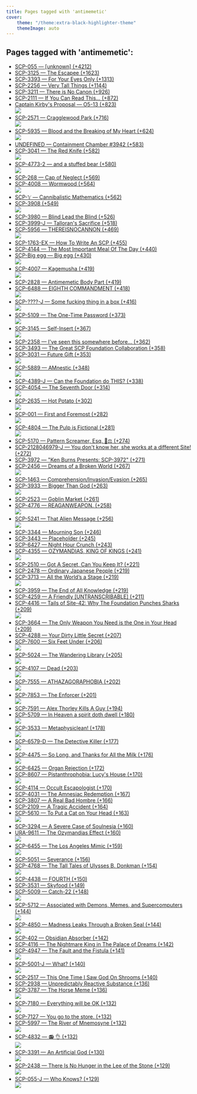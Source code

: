 ```yaml
---
title: Pages tagged with 'antimemetic'
cover:
    theme: "/theme:extra-black-highlighter-theme"
    themeImage: auto
---
```


## Pages tagged with 'antimemetic':

-   [SCP-055 — \[unknown\] (+4212)](/scp-055)
-   [SCP-3125 — The Escapee (+1623)](/scp-3125)
-   [SCP-3393 — For Your Eyes Only (+1313)](/scp-3393)
-   [SCP-2256 — Very Tall Things (+1144)](/scp-2256)
-   [SCP-3211 — There is No Canon (+926)](/scp-3211)
-   [SCP-2111 — If You Can Read This… (+872)](/scp-2111)
-   [Captain Kirby's Proposal — O5-13 (+823)  
    ![](https://images.weserv.nl/?url=scp-wiki.wdfiles.com/local--files/captain-kirby-s-proposal/001pic.png&w=300&h=50&t=square&a=attention)](/captain-kirby-s-proposal)
-   [SCP-2571 — Cragglewood Park (+716)  
    ![](https://images.weserv.nl/?url=scp-wiki.wdfiles.com/local--files/scp-2571/craggle.jpg&w=300&h=50&t=square&a=attention)](/scp-2571)
-   [SCP-5935 — Blood and the Breaking of My Heart (+624)  
    ![](https://images.weserv.nl/?url=scp-wiki.wdfiles.com/local--files/scp-5935/header.png&w=300&h=50&t=square&a=attention)](/scp-5935)
-   [UNDEFINED — Containment Chamber #3942 (+583)](/scp-3942)
-   [SCP-3041 — The Red Knife (+582)  
    ![](https://images.weserv.nl/?url=scp-wiki.wdfiles.com/local--files/scp-3041/redknife.JPG&w=300&h=50&t=square&a=attention)](/scp-3041)
-   [SCP-4773-2 — and a stuffed bear (+580)  
    ![](https://images.weserv.nl/?url=scp-wiki.wdfiles.com/local--files/scp-4773/Times.png&w=300&h=50&t=square&a=attention)](/scp-4773)
-   [SCP-268 — Cap of Neglect (+569)](/scp-268)
-   [SCP-4008 — Wormwood (+564)  
    ![](https://images.weserv.nl/?url=scp-wiki.wdfiles.com/local--files/scp-4008/header.jpg&w=300&h=50&t=square&a=attention)](/scp-4008)
-   [SCP-𝕐 — Cannibalistic Mathematics (+562)](/scp-5789)
-   [SCP-3908 (+549)  
    ![](https://images.weserv.nl/?url=scp-wiki.wdfiles.com/local--files/scp-3908/CraigRedact.png&w=300&h=50&t=square&a=attention)](/scp-3908)
-   [SCP-3980 — Blind Lead the Blind (+526)](/scp-3980)
-   [SCP-3999-J — Talloran's Sacrifice (+518)](/scp-3999-j)
-   [SCP-5956 — THEREISNOCANNON (+469)  
    ![](https://images.weserv.nl/?url=scp-wiki.wdfiles.com/local--files/scp-5956/REISNOCANNON.jpg&w=300&h=50&t=square&a=attention)](/scp-5956)
-   [SCP-1763-EX — Hοw To Write An SCP (+455)](/scp-1763-ex)
-   [SCP-4144 — The Most Important Meal Of The Day (+440)](/scp-4144)
-   [SCP-Big egg — Big egg (+430)  
    ![](https://images.weserv.nl/?url=scp-wiki.wdfiles.com/local--files/scp-big-egg-j/bigegg.jpg&w=300&h=50&t=square&a=attention)](/scp-big-egg-j)
-   [SCP-4007 — Kagemusha (+419)  
    ![](https://images.weserv.nl/?url=scp-wiki.wdfiles.com/local--files/scp-4007/Pingfang-6.jpg&w=300&h=50&t=square&a=attention)](/scp-4007)
-   [SCP-2828 — Antimemetic Body Part (+419)](/scp-2828)
-   [SCP-6488 — EIGHTH COMMANDMENT (+418)  
    ![](https://images.weserv.nl/?url=scp-wiki.wdfiles.com/local--files/scp-6488/infovore.jpg&w=300&h=50&t=square&a=attention)](/scp-6488)
-   [SCP-????-J — Some fucking thing in a box (+416)  
    ![](https://images.weserv.nl/?url=scp-wiki.wdfiles.com/local--resized-images/scp-in-a-box-j/vanta/medium.jpg&w=300&h=50&t=square&a=attention)](/scp-in-a-box-j)
-   [SCP-5109 — The One-Time Password (+373)  
    ![](https://images.weserv.nl/?url=scp-wiki.wdfiles.com/local--files/scp-5109/Mimisi.png&w=300&h=50&t=square&a=attention)](/scp-5109)
-   [SCP-3145 — Self-Insert (+367)  
    ![](https://images.weserv.nl/?url=scp-wiki.wdfiles.com/local--files/scp-3145/scp-3145-by-sunnyclockwork.jpg&w=300&h=50&t=square&a=attention)](/scp-3145)
-   [SCP-2358 — I've seen this somewhere before… (+362)](/scp-2358)
-   [SCP-3493 — The Great SCP Foundation Collaboration (+358)](/scp-3493)
-   [SCP-3031 — Future Gift (+353)  
    ![](https://images.weserv.nl/?url=scp-wiki.wdfiles.com/local--files/scp-3031/3000.png&w=300&h=50&t=square&a=attention)](/scp-3031)
-   [SCP-5889 — AMnestic (+348)  
    ![](https://images.weserv.nl/?url=scp-wiki.wikidot.com/local--files/grigori-karpin-s-author-page/contus&w=300&h=50&t=square&a=attention)](/scp-5889)
-   [SCP-4389-J — Can the Foundation do THIS? (+338)](/scp-4389-j)
-   [SCP-4054 — The Seventh Door (+314)  
    ![](https://images.weserv.nl/?url=scp-wiki.wdfiles.com/local--files/scp-4054/box_art.png&w=300&h=50&t=square&a=attention)](/scp-4054)
-   [SCP-2635 — Hot Potato (+302)  
    ![](https://images.weserv.nl/?url=scp-wiki.wdfiles.com/local--files/scp-2635/potato.jpg&w=300&h=50&t=square&a=attention)](/scp-2635)
-   [SCP-001 — First and Foremost (+282)  
    ![](https://images.weserv.nl/?url=scp-wiki.wdfiles.com/local--files/scp-4380/first.png&w=300&h=50&t=square&a=attention)](/scp-4380)
-   [SCP-4804 — The Pulp is Fictional (+281)  
    ![](https://images.weserv.nl/?url=scp-wiki.wdfiles.com/local--files/scp-4804/juice.jpg&w=300&h=50&t=square&a=attention)](/scp-4804)
-   [SCP-5170 — Pattern Screamer, Esq. 💼⚖️ (+274)](/scp-5170)
-   [SCP-2128046979-J — You don't know her, she works at a different Site! (+272)](/scp-2128046979-j)
-   [SCP-3972 — "Ken Burns Presents: SCP-3972" (+271)](/scp-3972)
-   [SCP-2456 — Dreams of a Broken World (+267)  
    ![](https://images.weserv.nl/?url=scp-wiki.wdfiles.com/local--files/scp-2456/ERROR.jpg&w=300&h=50&t=square&a=attention)](/scp-2456)
-   [SCP-1463 — Comprehension/Invasion/Evasion (+265)](/scp-1463)
-   [SCP-3933 — Bigger Than God (+263)  
    ![](https://images.weserv.nl/?url=scp-wiki.wdfiles.com/local--files/scp-3933/concert-top.jpg&w=300&h=50&t=square&a=attention)](/scp-3933)
-   [SCP-2523 — Goblin Market (+261)](/scp-2523)
-   [SCP-4776 — REAGANWEAPON. (+258)  
    ![](https://images.weserv.nl/?url=scp-wiki.wdfiles.com/local--files/scp-4776/space.jpg&w=300&h=50&t=square&a=attention)](/scp-4776)
-   [SCP-5241 — That Alien Message (+256)  
    ![](https://images.weserv.nl/?url=scp-wiki.wdfiles.com/local--files/scp-5241/Necker_cube.jpg&w=300&h=50&t=square&a=attention)](/scp-5241)
-   [SCP-3344 — Mourning Son (+246)](/scp-3344)
-   [SCP-3443 — Placeholder (+245)](/scp-3443)
-   [SCP-6427 — Night Hour Crunch (+243)](/scp-6427)
-   [SCP-4355 — OZYMANDIAS, KING OF KINGS (+241)  
    ![](https://images.weserv.nl/?url=scp-wiki.wdfiles.com/local--files/scp-4355/hall.png&w=300&h=50&t=square&a=attention)](/scp-4355)
-   [SCP-2510 — Got A Secret, Can You Keep It? (+221)](/scp-2510)
-   [SCP-2478 — Ordinary Japanese People (+219)](/scp-2478)
-   [SCP-3713 — All the World’s a Stage (+219)  
    ![](https://images.weserv.nl/?url=scp-wiki.wdfiles.com/local--files/scp-3713/getmeoutofhere.jpg&w=300&h=50&t=square&a=attention)](/scp-3713)
-   [SCP-3959 — The End of All Knowledge (+219)](/scp-3959)
-   [SCP-4259 — A Friendly \[UNTRANSCRIBABLE\] (+211)](/scp-4259)
-   [SCP-4416 — Tails of Site-42: Why The Foundation Punches Sharks (+209)  
    ![](https://images.weserv.nl/?url=scp-wiki.wdfiles.com/local--files/scp-4416/4416.png&w=300&h=50&t=square&a=attention)](/scp-4416)
-   [SCP-3664 — The Only Weapon You Need is the One in Your Head (+209)](/scp-3664)
-   [SCP-4288 — Your Dirty Little Secret (+207)](/scp-4288)
-   [SCP-7600 — Six Feet Under (+206)  
    ![](https://images.weserv.nl/?url=scp-wiki.wdfiles.com/local--files/scp-7600/header2.png&w=300&h=50&t=square&a=attention)](/scp-7600)
-   [SCP-5024 — The Wandering Library (+205)  
    ![](https://images.weserv.nl/?url=scp-wiki.wdfiles.com/local--files/scp-5024/stairsscp.jpg&w=300&h=50&t=square&a=attention)](/scp-5024)
-   [SCP-4107 — Dead (+203)  
    ![](https://images.weserv.nl/?url=scp-wiki.wdfiles.com/local--files/scp-4107/dead.jpg&w=300&h=50&t=square&a=attention)](/scp-4107)
-   [SCP-7555 — ATHAZAGORAPHOBIA (+202)  
    ![](https://images.weserv.nl/?url=scp-wiki.wdfiles.com/local--files/scp-7555/Anomaly.png&w=300&h=50&t=square&a=attention)](/scp-7555)
-   [SCP-7853 — The Enforcer (+201)  
    ![](https://images.weserv.nl/?url=scp-wiki.wdfiles.com/local--files/scp-7853/Assassin&w=300&h=50&t=square&a=attention)](/scp-7853)
-   [SCP-7591 — Alex Thorley Kills A Guy (+194)](/scp-7591)
-   [SCP-5709 — In Heaven a spirit doth dwell (+180)  
    ![](https://images.weserv.nl/?url=scp-wiki.wdfiles.com/local--files/scp-5709/door.jpg&w=300&h=50&t=square&a=attention)](/scp-5709)
-   [SCP-3533 — Metaphysiclean! (+178)  
    ![](https://images.weserv.nl/?url=scp-wiki.wdfiles.com/local--resized-images/scp-3533/mphysicln/medium.jpg&w=300&h=50&t=square&a=attention)](/scp-3533)
-   [SCP-6579-D — The Detective Killer (+177)  
    ![](https://images.weserv.nl/?url=scp-wiki.wdfiles.com/local--files/calibri-bold-s-mega-cool-author-page/cambridge%20office.jpg&w=300&h=50&t=square&a=attention)](/scp-6579)
-   [SCP-4475 — So Long, and Thanks for All the Milk (+176)  
    ![](https://images.weserv.nl/?url=scp-wiki.wdfiles.com/local--files/scp-4475/4475-A.jpg&w=300&h=50&t=square&a=attention)](/scp-4475)
-   [SCP-6425 — Organ Rejection (+172)](/scp-6425)
-   [SCP-8607 — Pistanthrophobia: Lucy's House (+170)  
    ![](https://images.weserv.nl/?url=scp-wiki.wdfiles.com/local--files/scp-8607/Lucy_House.png&w=300&h=50&t=square&a=attention)](/scp-8607)
-   [SCP-4114 — Occult Escapologist (+170)](/scp-4114)
-   [SCP-4031 — The Amnesiac Redemption (+167)](/scp-4031)
-   [SCP-3807 — A Real Bad Hombre (+166)](/scp-3807)
-   [SCP-2109 — A Tragic Accident (+164)](/scp-2109)
-   [SCP-5610 — To Put a Cat on Your Head (+163)  
    ![](https://images.weserv.nl/?url=scp-wiki.wdfiles.com/local--files/scp-5610/neko.jpg&w=300&h=50&t=square&a=attention)](/scp-5610)
-   [SCP-3294 — A Severe Case of Soulnesia (+160)](/scp-3294)
-   [URA-9611 — The Ozymandias Effect (+160)  
    ![](https://images.weserv.nl/?url=scp-wiki.wdfiles.com/local--files/scp-2235/eroded_torso.jpg&w=300&h=50&t=square&a=attention)](/scp-2235)
-   [SCP-6455 — The Los Angeles Mimic (+159)  
    ![](https://images.weserv.nl/?url=scp-wiki.wdfiles.com/local--files/scp-6455/eagle_rock.jpg&w=300&h=50&t=square&a=attention)](/scp-6455)
-   [SCP-5051 — Severance (+156)](/scp-5051)
-   [SCP-4768 — The Tall Tales of Ulysses B. Donkman (+154)  
    ![](https://images.weserv.nl/?url=scp-wiki.wdfiles.com/local--files/scp-4768/donk.jpg&w=300&h=50&t=square&a=attention)](/scp-4768)
-   [SCP-4438 — FOURTH (+150)](/scp-4438)
-   [SCP-3531 — Skyfood (+149)](/scp-3531)
-   [SCP-5009 — Catch-22 (+148)  
    ![](https://images.weserv.nl/?url=scp-wiki.wdfiles.com/local--resized-images/scp-5009/5000/medium.jpg&w=300&h=50&t=square&a=attention)](/scp-5009)
-   [SCP-5712 — Associated with Demons, Memes, and Supercomputers (+144)  
    ![](https://images.weserv.nl/?url=scp-wiki.wdfiles.com/local--files/scp-5712/peirce.jpg&w=300&h=50&t=square&a=attention)](/scp-5712)
-   [SCP-4850 — Madness Leaks Through a Broken Seal (+144)  
    ![](https://images.weserv.nl/?url=scp-wiki.wdfiles.com/local--files/scp-4850/Baikal-seal_4747-pho.jpg&w=300&h=50&t=square&a=attention)](/scp-4850)
-   [SCP-402 — Obsidian Absorber (+142)](/scp-402)
-   [SCP-4116 — The Nightmare King in The Palace of Dreams (+142)](/scp-4116)
-   [SCP-4947 — The Fault and the Fistula (+141)  
    ![](https://images.weserv.nl/?url=scp-wiki.wdfiles.com/local--files/fragment:scp-4947-1/fault2.jpg&w=300&h=50&t=square&a=attention)](/scp-4947)
-   [SCP-5001-J — What? (+140)  
    ![](https://images.weserv.nl/?url=scp-wiki.wdfiles.com/local--files/scp-5001-j/Pizzapic.png&w=300&h=50&t=square&a=attention)](/scp-5001-j)
-   [SCP-2517 — This One Time I Saw God On Shrooms (+140)](/scp-2517)
-   [SCP-2938 — Unpredictably Reactive Substance (+136)](/scp-2938)
-   [SCP-3787 — The Horse Meme (+136)  
    ![](https://images.weserv.nl/?url=scp-wiki.wdfiles.com/local--files/scp-3787/wild-horses.jpg&w=300&h=50&t=square&a=attention)](/scp-3787)
-   [SCP-7180 — Everything will be OK (+132)  
    ![](https://images.weserv.nl/?url=scp-wiki.wdfiles.com/local--files/scp-7180/mountain.jpg&w=300&h=50&t=square&a=attention)](/scp-7180)
-   [SCP-7127 — You go to the store. (+132)](/scp-7127)
-   [SCP-5997 — The River of Mnemosyne (+132)  
    ![](https://images.weserv.nl/?url=cdn.discordapp.com/attachments/646236769725186048/667919288270585897/unknown.png&w=300&h=50&t=square&a=attention)](/scp-5997)
-   [SCP-4832 — 📻 👌 (+132)  
    ![](https://images.weserv.nl/?url=scp-wiki.wdfiles.com/local--files/scp-4832/SCP-48XX.png&w=300&h=50&t=square&a=attention)](/scp-4832)
-   [SCP-3391 — An Artificial God (+130)  
    ![](https://images.weserv.nl/?url=scp-wiki.wdfiles.com/local--resized-images/scp-3391/FalseA1/medium.jpg&w=300&h=50&t=square&a=attention)](/scp-3391)
-   [SCP-2438 — There Is No Hunger in the Lee of the Stone (+129)  
    ![](https://images.weserv.nl/?url=scp-wiki.wdfiles.com/local--files/scp-2438/Standing_Stone_mid.jpg&w=300&h=50&t=square&a=attention)](/scp-2438)
-   [SCP-055-J — Who Knows? (+129)  
    ![](https://images.weserv.nl/?url=scp-wiki.wdfiles.com/local--resized-images/scp-055-j/SCP-055-J.jpeg/medium.jpg&w=300&h=50&t=square&a=attention)](/scp-055-j)
